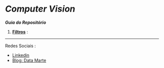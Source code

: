 # __*Computer Vision*__


__*Guia do Repositório*__

1. [__Filtros__]() : 


 ---
Redes Sociais :

- [Linkedin](https://www.linkedin.com/in/gabriel-marcial-6ba93a1a1/)
- [Blog: Data Marte](https://datamarte.com/)